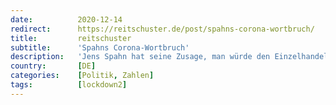 ```yaml
---
date:          2020-12-14
redirect:      https://reitschuster.de/post/spahns-corona-wortbruch/
title:         reitschuster
subtitle:      'Spahns Corona-Wortbruch'
description:   'Jens Spahn hat seine Zusage, man würde den Einzelhandel nicht noch einmal schließen, gebrochen. Ich fragte die Regierung heute nach validen Zahlen, mit denen Spahn das begründet. Die Antwort verblüffte mich.'
country:       [DE]
categories:    [Politik, Zahlen]
tags:          [lockdown2]
---
```

